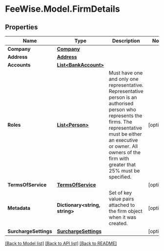 # FeeWise.Model.FirmDetails

## Properties

Name | Type | Description | Notes
------------ | ------------- | ------------- | -------------
**Company** | [**Company**](Company.md) |  | 
**Address** | [**Address**](Address.md) |  | 
**Accounts** | [**List&lt;BankAccount&gt;**](BankAccount.md) |  | 
**Roles** | [**List&lt;Person&gt;**](Person.md) | Must have one and only one representative.  Representative person is an authorised person who represents the firms. The representative must be either an executive or owner. All owners of the firm with greater that 25% must be specified.  | [optional] 
**TermsOfService** | [**TermsOfService**](TermsOfService.md) |  | [optional] 
**Metadata** | **Dictionary&lt;string, string&gt;** | Set of key value pairs attached to the firm object when it was created. | [optional] 
**SurchargeSettings** | [**SurchargeSettings**](SurchargeSettings.md) |  | [optional] 

[[Back to Model list]](../README.md#documentation-for-models) [[Back to API list]](../README.md#documentation-for-api-endpoints) [[Back to README]](../README.md)

